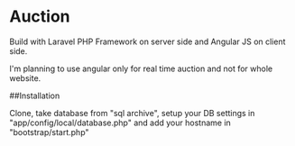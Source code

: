 # Auction

Build with Laravel PHP Framework on server side and Angular JS on client side.

I'm planning to use angular only for real time auction and not for whole website.

##Installation

Clone, take database from "sql archive", setup your DB settings in "app/config/local/database.php" and add your hostname in "bootstrap/start.php"

